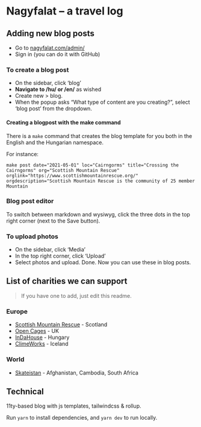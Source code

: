 # Nagyfalat – a travel log

## Adding new blog posts

- Go to [nagyfalat.com/admin/](https://nagyfalat.com/admin/)
- Sign in (you can do it with GitHub)

### To create a blog post
- On the sidebar, click ‘blog’
- **Navigate to /hu/ or /en/** as wished
- Create new > blog.
- When the popup asks “What type of content are you creating?”, select ‘blog post’ from the dropdown.


#### Creating a blogpost with the make command

There is a `make` command that creates the blog template for you both in the English and the Hungarian namespace. 

For instance:

```
make post date="2021-05-01" loc="Cairngorms" title="Crossing the Cairngorms" org="Scottish Mountain Rescue" orglink="https://www.scottishmountainrescue.org/"  orgdescription="Scottish Mountain Rescue is the community of 25 member Mountain
```

### Blog post editor
To switch between markdown and wysiwyg, click the three dots in the top right corner (next to the Save button).

### To upload photos
- On the sidebar, click ‘Media’
- In the top right corner, click ‘Upload’
- Select photos and upload. Done. Now you can use these in blog posts.

## List of charities we can support

> If you have one to add, just edit this readme.

### Europe
- [Scottish Mountain Rescue](https://www.scottishmountainrescue.org/) - Scotland
- [Open Cages](https://opencages.org/) - UK
- [InDaHouse](https://indahousehungary.hu/) - Hungary
- [ClimeWorks](https://www.climeworks.com/) - Iceland

### World
- [Skateistan](https://www.skateistan.org/) - Afghanistan, Cambodia, South Africa

## Technical

11ty-based blog with js templates, tailwindcss & rollup.

Run `yarn` to install dependencies, and `yarn dev` to run locally.
